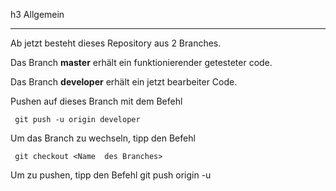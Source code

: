 ﻿h3 Allgemein
***
Ab jetzt besteht dieses Repository aus 2 Branches. 

Das Branch **master** erhält ein funktionierender getesteter code.
 
Das Branch **developer** erhält ein jetzt bearbeiter Code.


Pushen auf dieses Branch mit dem Befehl

     git push -u origin developer
 

Um das Branch zu wechseln, tipp den Befehl

     git checkout <Name  des Branches>

Um zu pushen, tipp den Befehl
     git push origin -u <Name des Branches>
